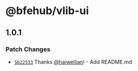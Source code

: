 # @bfehub/vlib-ui

## 1.0.1

### Patch Changes

- [`5b22533`](https://github.com/bfehub/vlib-starter/commit/5b22533e4f7e07bc3f4846f9cbf549cc85f8e210) Thanks [@haiweilian](https://github.com/haiweilian)! - Add README.md
